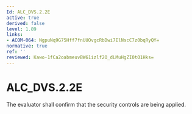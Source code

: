 ```yaml
---
Id: ALC_DVS.2.2E
active: true
derived: false
level: 1.89
links:
- ACOM-064: NgpuNq9G75Hff7fnUUOvgcRbDwi7ElNscC7z0bqRyQY=
normative: true
ref: ''
reviewed: Kawo-1fCa2oabmeuvBW61izlf2O_dLMuHgZI0tO1Hks=
---
```


# ALC_DVS.2.2E

The evaluator shall confirm that the security controls are being applied.